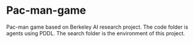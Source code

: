 # Pac-man-game
Pac-man game based on Berkeley AI research project.
The code folder is agents using PDDL.
The search folder is the environment of this project.
